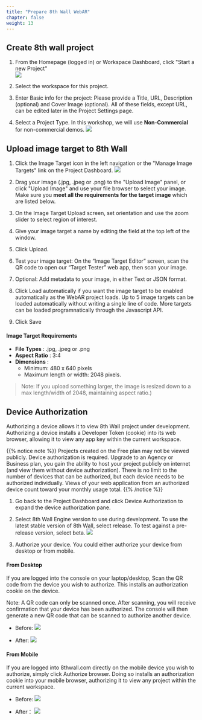 ```yaml
---
title: "Prepare 8th Wall WebAR"
chapter: false
weight: 13
---
```



## Create 8th wall project

1. From the Homepage (logged in) or Workspace Dashboard, click "Start a new Project"     
![](/image/8th-wall-console-workspace-start-project.jpg)

2. Select the workspace for this project.     

3. Enter Basic info for the project: Please provide a Title, URL, Description (optional) and Cover Image (optional). All of these fields, except URL, can be edited later in the Project Settings page.      

4. Select a Project Type. In this workshop, we will use **Non-Commercial** for non-commercial demos.
![](/image/8th-wall-gettingstarted-new-project-info.jpg)

## Upload image target to 8th Wall

1. Click the Image Target icon in the left navigation or the "Manage Image Targets" link on the Project Dashboard.
![](/image/8th-wall-console-appkey-imagetargets.jpg)

2. Drag your image (.jpg, .jpeg or .png) to the "Upload Image" panel, or click "Upload Image" and use your file browser to select your image. Make sure you **meet all the requirements for the target image** which are listed below.

3. On the Image Target Upload screen, set orientation and use the zoom slider to select region of interest.

4. Give your image target a name by editing the field at the top left of the window.

5. Click Upload.

6. Test your image target: On the “Image Target Editor” screen, scan the QR code to open our “Target Tester” web app, then scan your image.

7. Optional: Add metadata to your image, in either Text or JSON format.

8. Click Load automatically if you want the image target to be enabled automatically as the WebAR project loads. Up to 5 image targets can be loaded automatically without writing a single line of code. More targets can be loaded programnatically through the Javascript API.

9. Click Save

#### Image Target Requirements

* **File Types** :  .jpg, .jpeg or .png
* **Aspect Ratio** :  3:4
* **Dimensions** :
   * Minimum: 480 x 640 pixels
   * Maximum length or width: 2048 pixels.

> Note: If you upload something larger, the image is resized down to a max length/width of 2048, maintaining aspect ratio.)

## Device Authorization

Authorizing a device allows it to view 8th Wall project under development. Authorizing a device installs a Developer Token (cookie) into its web browser, allowing it to view any app key within the current workspace.

{{% notice note %}}
Projects created on the Free plan may not be viewed publicly. Device authorization is required.
Upgrade to an Agency or Business plan, you gain the ability to host your project publicly on internet (and view them without device authorization).
There is no limit to the number of devices that can be authorized, but each device needs to be authorized individually. Views of your web application from an authorized device count toward your monthly usage total.
{{% /notice  %}}

1. Go back to the Project Dashboard and click Device Authorization to expand the device authorization pane.

2. Select 8th Wall Engine version to use during development. To use the latest stable version of 8th Wall, select release. To test against a pre-release version, select beta.
![](/image/8th-console-developer-mode-channel.jpg)

3. Authorize your device.  You could either authorize your device from desktop or from mobile.

#### From Desktop 

If you are logged into the console on your laptop/desktop, Scan the QR code from the device you wish to authorize. This installs an authorization cookie on the device.

Note: A QR code can only be scanned once. After scanning, you will receive confirmation that your device has been authorized. The console will then generate a new QR code that can be scanned to authorize another device.

* Before: 
   ![](/image/8th-console-developer-mode-qr.jpg)

* After: 
   ![](/image/8th-console-developer-mode-qr-result-desktop.jpg)

#### From Mobile 

If you are logged into 8thwall.com directly on the mobile device you wish to authorize, simply click Authorize browser. Doing so installs an authorization cookie into your mobile browser, authorizing it to view any project within the current workspace.

* Before:
   ![](/image/8th-console-developer-mode-mobile.jpg)

* After：
   ![](/image/8th-console-developer-mode-mobile-authorized.jpg)